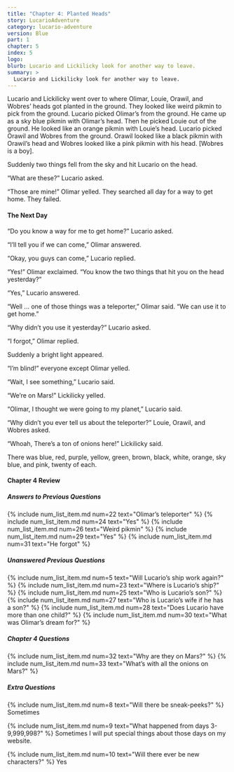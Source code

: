 ```yaml
---
title: "Chapter 4: Planted Heads"
story: LucarioAdventure
category: lucario-adventure
version: Blue
part: 1
chapter: 5
index: 5
logo: 
blurb: Lucario and Lickilicky look for another way to leave.
summary: >
  Lucario and Lickilicky look for another way to leave.
---
```

Lucario and Lickilicky went over to where Olimar, Louie, Orawil, and Wobres’ heads got planted in the ground. They looked like weird pikmin to pick from the ground. Lucario picked Olimar’s from the 
ground. He came up as a sky blue pikmin with Olimar’s head. Then he picked Louie out of the ground. He looked like an orange pikmin with Louie’s head. Lucario picked Orawil and Wobres from the 
ground. Orawil looked like a black pikmin with Orawil’s head and Wobres looked like a pink pikmin with his head. [Wobres is a boy].

Suddenly two things fell from the sky and hit Lucario on the head.

“What are these?” Lucario asked.

“Those are mine!” Olimar yelled. They searched all day for a way to get home. They failed.

#### The Next Day
“Do you know a way for me to get home?” Lucario asked.

“I’ll tell you if we can come,” Olimar answered.

“Okay, you guys can come,” Lucario replied.

“Yes!” Olimar exclaimed. “You know the two things that hit you on the head yesterday?”

“Yes,” Lucario answered.

“Well … one of those things was a teleporter,” Olimar said. “We can use it to get home.”

“Why didn’t you use it yesterday?” Lucario asked.

“I forgot,” Olimar replied.

Suddenly a bright light appeared.

“I’m blind!” everyone except Olimar yelled.

“Wait, I see something,” Lucario said.

“We’re on Mars!” Lickilicky yelled.

“Olimar, I thought we were going to my planet,” Lucario said.

“Why didn’t you ever tell us about the teleporter?” Louie, Orawil, and Wobres asked.

“Whoah, There’s a ton of onions here!” Lickilicky said.

There was blue, red, purple, yellow, green, brown, black, white, orange, sky blue, and pink, twenty of each.

#### Chapter 4 Review

##### Answers to Previous Questions
{% include num_list_item.md num=22 text="Olimar’s teleporter" %}
{% include num_list_item.md num=24 text="Yes" %}
{% include num_list_item.md num=26 text="Weird pikmin" %}
{% include num_list_item.md num=29 text="Yes" %}
{% include num_list_item.md num=31 text="He forgot" %}

##### Unanswered Previous Questions
{% include num_list_item.md num=5 text="Will Lucario’s ship work again?" %}
{% include num_list_item.md num=23 text="Where is Lucario’s ship?" %}
{% include num_list_item.md num=25 text="Who is Lucario’s son?" %}
{% include num_list_item.md num=27 text="Who is Lucario’s wife if he has a son?" %}
{% include num_list_item.md num=28 text="Does Lucario have more than one child?" %}
{% include num_list_item.md num=30 text="What was Olimar’s dream for?" %}

##### Chapter 4 Questions
{% include num_list_item.md num=32 text="Why are they on Mars?" %}
{% include num_list_item.md num=33 text="What’s with all the onions on Mars?" %}

##### Extra Questions
{% include num_list_item.md num=8 text="Will there be sneak-peeks?" %}
Sometimes

{% include num_list_item.md num=9 text="What happened from days 3-9,999,998?" %}
Sometimes I will put special things about those days on my website.

{% include num_list_item.md num=10 text="Will there ever be new characters?" %}
Yes
